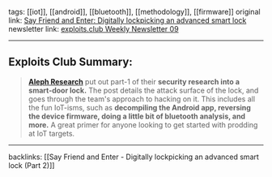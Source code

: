 tags:  [[iot]], [[android]], [[bluetooth]], [[methodology]], [[firmware]]
original link: [Say Friend and Enter: Digitally lockpicking an advanced smart lock](https://alephsecurity.com/2024/02/20/kontrol-lux-lock-1/?ref=blog.exploits.club) 
newsletter link: [exploits.club Weekly Newsletter 09](https://blog.exploits.club/exploits-club-weekly-newsletter-09/) 

---
## Exploits Club Summary:
> [**Aleph Research**](https://alephsecurity.com/?ref=blog.exploits.club) put out part-1 of their **security research into a smart-door lock.** The post details the attack surface of the lock, and goes through the team's approach to hacking on it. This includes all the fun IoT-isms, such as **decompiling the Android app, reversing the device firmware, doing a little bit of bluetooth analysis, and more.** A great primer for anyone looking to get started with prodding at IoT targets.


---
backlinks: [[Say Friend and Enter - Digitally lockpicking an advanced smart lock (Part 2)]]